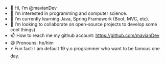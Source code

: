 - 👋 Hi, I’m @mavianDev
- 👀 I’m interested in programming and computer science.
- 🌱 I’m currently learning Java, Spring Framework (Boot, MVC, etc). 
- 💞️ I’m looking to collaborate on open-source projects to develop some cool things)
- 📫 How to reach me my github account: https://github.com/mavianDev
- 😄 Pronouns: he/him
- ⚡ Fun fact: I am default 19 y.o programmer who want to be famous one day.

<!---
mavianDev/mavianDev is a ✨ special ✨ repository because its `README.md` (this file) appears on your GitHub profile.
You can click the Preview link to take a look at your changes.
--->

